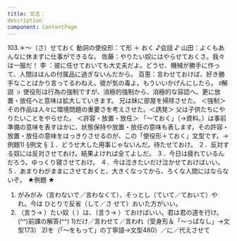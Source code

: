 ```yaml
---
title: 文法：
description
component: ContentPage
---
```



103.＊～（さ）せておく
動詞の使役形：て形 ＋ おく
♪会話 ♪
山田：よくもあんなに休まずに仕事ができるな。 佐藤：やりたい奴にはやらせておくさ。我々は一服だ！
李 ：彼に任せておいても大丈夫だよ。どうせ、機械が勝手に作って、人間はほんの付属品に過ぎないんだから。 百恵：言わせておけば、好き勝手なことばかり言ってるわねえ。彼が気の毒よ。もういいかげんにしたら。
♯解説 ♭
使役形は行為の強制ですが、消極的強制から、消極的な容認へ、更に放置・放任へと意味は拡大していきます。 兄は妹に部屋を掃除させた。 ＜強制＞ その作品は人々に環境問題の重要さを考えさせた。＜誘発＞ 父は子供たちにやりたいことをやらせた。 ＜許容・放置・放任＞
「～ておく」（→資料｡）は事前準備の意味を表すほかに、状態保持や放置・放任の意味も表します。その許容・ 放置・放任の意味をはっきりさせるのが、この「使役形＋ておく」文型です。→例題1)
§例文 §
１．どうせ大した用事じゃないんだ。待たせておけ。
２．反対する奴には反対させておけ。結果よければ全てよしだ。
３．今日は疲れているんだろう。ゆっくり寝させておけ。
４．今は泣きたいだけ泣かせておけばいい。
５．あまりわがままにさせておくと、大きくなってから、ろくな人間にはならないぞ。
★例題 ★
1) がみがみ（言わないで／言わなくて）、そっとし（ていて／ておいて）やれ。今は ひとりで反省（して／さ
せて）おいた方がいい。    
2) （言う→ ）たい奴（ ）は、（言う→ ）ておけばいい。君は君の道を行け。
(^^)前課の解答(^^)
1)だけ／言わせて／言われ（受身形＆「～っぱなし」→文型173）
2)を（「～をもって」の丁寧語→文型480）／に／代えさせて
